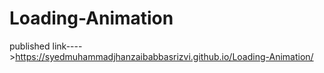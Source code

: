 # Loading-Animation

published link---->https://syedmuhammadjhanzaibabbasrizvi.github.io/Loading-Animation/
